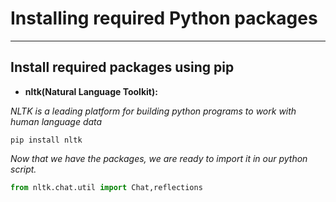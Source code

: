 # Installing required Python packages
--------------------------------
## Install required packages using pip
- **nltk(Natural Language Toolkit):**
  
*NLTK is a leading platform for building python programs to work with human language data*

```terminal
pip install nltk
```
*Now that we have the packages, we are ready to import it in our python script.*
```py
from nltk.chat.util import Chat,reflections
```
